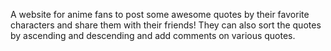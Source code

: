 A website for anime fans to post some awesome quotes by their favorite characters and share them with their friends! They can also sort the quotes by ascending and descending and add comments on various quotes.
